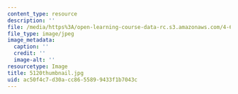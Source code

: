 ```yaml
---
content_type: resource
description: ''
file: /media/https%3A/open-learning-course-data-rc.s3.amazonaws.com/4-614-religious-architecture-and-islamic-cultures-fall-2002/ac50f4c7d30acc8655899433f1b7043c_5120thumbnail.jpg
file_type: image/jpeg
image_metadata:
  caption: ''
  credit: ''
  image-alt: ''
resourcetype: Image
title: 5120thumbnail.jpg
uid: ac50f4c7-d30a-cc86-5589-9433f1b7043c
---
```

